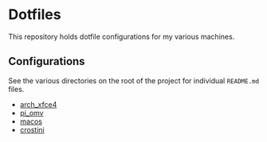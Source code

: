 # Dotfiles

This repository holds dotfile configurations for my various machines.

## Configurations

See the various directories on the root of the project for individual `README.md` files.

* [arch_xfce4](arch_xfce4/README.md)
* [pi_omv](pi_omv/README.md)
* [macos](macos/README.md)
* [crostini](crostini/README.md)
